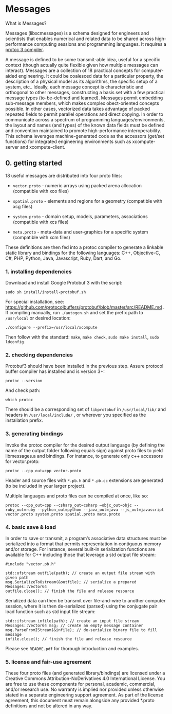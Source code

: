 # Messages

What is Messages? 

Messages (libxcmessages) is a schema designed for engineers and scientists that enables numerical and related data to be shared across high-performance computing sessions and programming languages. It requires a <a href=https://developers.google.com/protocol-buffers/docs/downloads>protoc 3 compiler</a>.

A message is defined to be some transmit-able idea, useful for a specific context (though actually quite flexible given how multiple messages can interact). Messages are a collection of 18 practical concepts for computer-aided engineering. It could be coalesced data for a particular property, the description of a physical model as its algorithms, the specific setup of a system, etc.. Ideally, each message concept is characteristic and orthogonal to other messages, constructing a basis set with a few practical message types (to-be-defined and learned). Messages permit embedding sub-message members, which makes complex obect-oriented concepts possible. In other cases, vectorized data takes advantage of packed repeated fields to permit parallel operations and direct copying. In order to communicate across a spectrum of programming languages/environments, the layout and names (and types) of the known data fields must be defined and convention maintained to promote high-performance interoperability. This schema leverages machine-generated code as the accessors (get/set functions) for integrated engineering environments such as xcompute-server and xcompute-client.

## 0. getting started


18 useful messages are distributed into four proto files:
- `vector.proto` - numeric arrays using packed arena allocation (compatible with xco files)

- `spatial.proto` - elements and regions for a geometry (compatible with xcg files) 

- `system.proto` - domain setup, models, parameters, associations (compatible with xcs files)  

- `meta.proto` - meta-data and user-graphics for a specific system (compatible with xcm files) 


These definitions are then fed into a protoc compiler to generate a linkable static library and bindings for the following languages: C++, Objective-C, C#, PHP, Python, Java, Javascript, Ruby, Dart, and Go. 


### 1. installing dependencies

Download and install Google Protobuf 3 with the script:
```
sudo sh install/install-protobuf.sh
```

For special installation, see: https://github.com/protocolbuffers/protobuf/blob/master/src/README.md
. If compiling manually, run `./autogen.sh`  and set the prefix path to `/usr/local` or desired location: 
```
./configure --prefix=/usr/local/xcompute
```
Then follow with the standard: `make`, `make check`, `sudo make install`, `sudo ldconfig`

### 2. checking dependencies

Protobuf3 should have been installed in the previous step. Assure protocol buffer compiler has installed and is version 3+:
```
protoc --version
```
And check path:
```
which protoc
```
There should be a corresponding set of `libprotobuf` in `/usr/local/lib/` and headers in `/usr/local/include/` , or wherever you specified as the installation prefix.

### 3. generating bindings

Invoke the protoc compiler for the desired output language (by defining the name of the output folder following equals sign) against proto files to yield libmessages.a and bindings. For instance, to generate only c++ accessors for vector.proto:

```
protoc --cpp_out=cpp vector.proto 
```
Header and source files with `*.pb.h` and `*.pb.cc` extensions are generated (to be included in your larger project).

Multiple languages and proto files can be compiled at once, like so:

```
protoc --cpp_out=cpp --csharp_out=csharp –objc_out=objc --ruby_out=ruby --python_out=python --java_out=java --js_out=javascript vector.proto system.proto spatial.proto meta.proto
```

### 4. basic save & load

In order to save or transmit, a program’s associative data structures must be serialized into a format that permits representation in contiguous memory and/or storage. For instance, several built-in serialization functions are available for C++ including those that leverage a std output file stream:

```#include "vector.pb.h" ```

```
std::ofstream outfile(path); // create an output file stream with given path
msg.SerializeToOstream(&outfile); // serialize a prepared Messages::Vector64
outfile.close(); // finish the file and release resource
```
Serialized data can then be transmit over file-and-wire to another computer session, where it is then de-serialized (parsed) using the conjugate pair load function such as std input file stream:
```
std::ifstream infile(path); // create an input file stream
Messages::Vector64 msg; // create an empty message container
msg.ParseFromIStream(&infile); // de-serialize binary file to fill message
infile.close(); // finish the file and release resource
```
Please see `README.pdf` for thorough introduction and examples.

### 5. license and fair-use agreement

These four proto files (and generated library/bindings) are licensed under a Creative Commons Attribution-NoDerivatives 4.0 International License. You are free to use these components for personal, academic, commercial, and/or research use. No warranty is implied nor provided unless otherwise stated in a separate engineering support agreement. As part of the license agreement, this document must remain alongside any provided *.proto definitions and not be altered in any way. 
